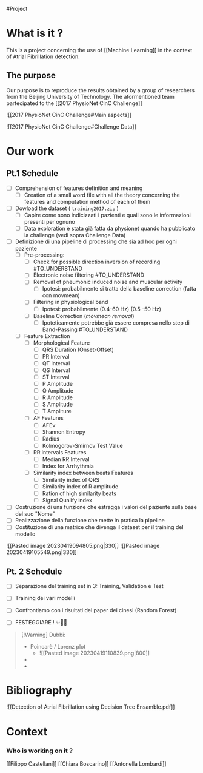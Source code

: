 #Project 

# What is it ?
This is a project concerning the use of [[Machine Learning]] in the context of Atrial Fibrillation detection.

## The purpose 
Our purpose is to reproduce the results obtained by a group of researchers from the Beijing University of Technology.
The aformentioned team partecipated to the [[2017 PhysioNet CinC Challenge]]

![[2017 PhysioNet CinC Challenge#Main aspects]]

![[2017 PhysioNet CinC Challenge#Challenge Data]]
# Our work

## Pt.1 Schedule

 - [ ] Comprehension of features definition and meaning
	 - [ ] Creation of a small word file with all the theory concerning the features and computation method of each of them
 - [ ] Dowload the dataset ( `training2017.zip` )
	 - [ ] Capire come sono indicizzati i pazienti e quali sono le informazioni presenti per ognuno
	 - [ ] Data exploration è stata già fatta da physionet quando ha pubblicato la challenge (vedi sopra Challenge Data)
 - [ ] Definizione di una pipeline di processing che sia ad hoc per ogni paziente
	 - [ ] Pre-processing:
		 - [ ] Check for possible direction inversion of recording #TO_UNDERSTAND 
		 - [ ] Electronic noise filtering #TO_UNDERSTAND 
		 - [ ] Removal of pneumonic induced noise and muscular activity
			 - [ ] Ipotesi: probabilmente si tratta della baseline correction (fatta con movmean)
		 - [ ] Filtering in physiological band
			 - [ ] Ipotesi: probabilmente (0.4-60 Hz) (0.5 -50 Hz)
		 - [ ] Baseline Correction (*movmean removal*)
			 - [ ] Ipoteticamente potrebbe già essere compresa nello step di Band-Passing #TO_UNDERSTAND 
	 - [ ] Feature Extraction
		 - [ ] Morphological Feature
			 - [ ] QRS Duration (Onset-Offset)
			 - [ ] PR Interval
			 - [ ] QT Interval
			 - [ ] QS Interval
			 - [ ] ST Interval
			 - [ ] P Amplitude
			 - [ ] Q Amplitude
			 - [ ] R Amplitude
			 - [ ] S Amplitude
			 - [ ] T Ampliture
		 - [ ] AF Features
			 - [ ] AFEv
			 - [ ] Shannon Entropy
			 - [ ] Radius
			 - [ ] Kolmogorov-Smirnov Test Value
		 - [ ] RR intervals Features
			 - [ ] Median RR Interval
			 - [ ] Index for Arrhythmia
		 - [ ] Similarity index between beats Features
			 - [ ] Similarity index of QRS
			 - [ ] Similarity index of R amplitude
			 - [ ] Ration of high similarity beats
			 - [ ] Signal Qualify index
 - [ ] Costruzione di una funzione che estragga i valori del paziente sulla base del suo "Nome"
 - [ ] Realizzazione della funzione che mette in pratica la pipeline
 - [ ] Costituzione di una matrice che divenga il dataset per il training del modello

![[Pasted image 20230419094805.png|330]] ![[Pasted image 20230419105549.png|330]]
## Pt. 2 Schedule

- [ ] Separazione del training set in 3: Training, Validation e Test
- [ ] Training dei vari modelli
- [ ] Confrontiamo con i risultati del paper dei cinesi (Random Forest)
- [ ] FESTEGGIARE ! ✨🍾🎉


> [!Warning] Dubbi:
>  - Poincarè / Lorenz plot
> 	 - ![[Pasted image 20230419110839.png|800]]
>  - 
>  - 
> 


# Bibliography

![[Detection of Atrial Fibrillation using Decision Tree Ensamble.pdf]]
# Context


### Who is working on it ?
[[Filippo Castellani]]
[[Chiara Boscarino]]
[[Antonella Lombardi]]
